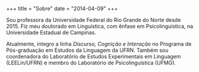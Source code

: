 +++
title = "Sobre"
date = "2014-04-09"
+++


Sou professora da Universidade Federal do Rio Grande do Norte desde 2015. Fiz meu doutorado em Linguística, com ênfase em Psicolinguística, na Universidade Estadual de Campinas.

Atualmente, integro a linha *Discurso, Cognição e Interação* no Programa de Pós-graduação em Estudos da Linguagem da UFRN. Também sou coordenadora do Laboratório de Estudos Experimentais em Linguagem (LEELin/UFRN) e membro do Laboratório de Psicolinguística (UFMG).



